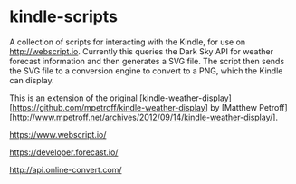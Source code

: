 kindle-scripts
==============

A collection of scripts for interacting with the Kindle, for use on http://webscript.io. Currently this queries the Dark Sky API for weather forecast information and then generates a SVG file. The script then sends the SVG file to a conversion engine to convert to a PNG, which the Kindle can display.

This is an extension of the original [kindle-weather-display][https://github.com/mpetroff/kindle-weather-display] by [Matthew Petroff][http://www.mpetroff.net/archives/2012/09/14/kindle-weather-display/].

https://www.webscript.io/

https://developer.forecast.io/

http://api.online-convert.com/